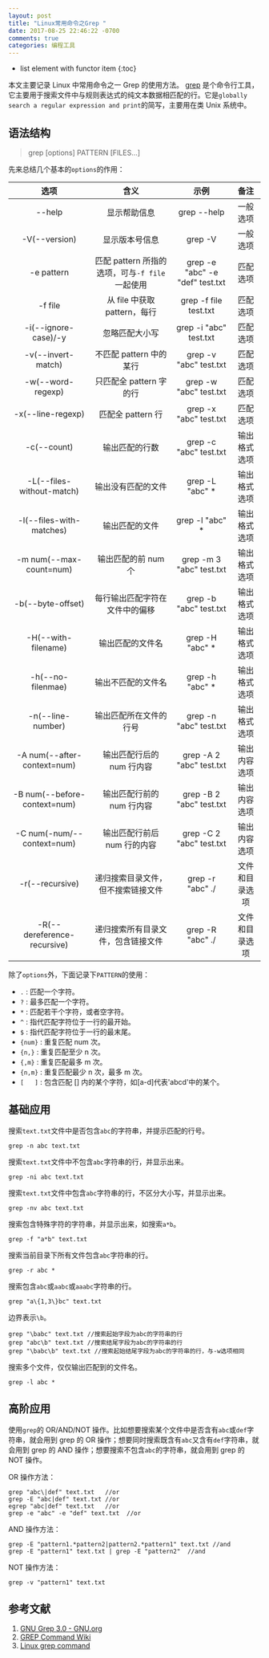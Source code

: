 ```yaml
---
layout: post
title: "Linux常用命令之Grep "
date: 2017-08-25 22:46:22 -0700
comments: true
categories: 编程工具
---
```


* list element with functor item
{:toc}

本文主要记录 Linux 中常用命令之一 Grep 的使用方法。
[grep](https://en.wikipedia.org/wiki/Grep) 是个命令行工具，它主要用于搜索文件中与规则表达式的纯文本数据相匹配的行。它是`globally search a regular expression and print`的简写，主要用在类 Unix 系统中。

<!--more-->

## 语法结构

> grep [options] PATTERN [FILES...]

先来总结几个基本的`options`的作用：  

| 选项 | 含义 | 示例 | 备注 |   
| :----: | :----------: | :----------------: | :----: |  
|  --help  |  显示帮助信息 | grep --help | 一般选项 |  
| -V(--version) | 显示版本号信息 | grep -V | 一般选项 |  
| -e pattern | 匹配 pattern 所指的选项，可与`-f file`一起使用 | grep -e "abc" -e "def" test.txt | 匹配选项 |      
| -f file | 从 file 中获取 pattern，每行 | grep -f file test.txt | 匹配选项 |   
| -i(--ignore-case)/-y | 忽略匹配大小写 | grep -i "abc" test.txt | 匹配选项 |  
| -v(--invert-match) | 不匹配 pattern 中的某行 | grep -v "abc" test.txt | 匹配选项 |  
| -w(--word-regexp) | 只匹配全 pattern 字的行 | grep -w "abc" test.txt | 匹配选项 |  
| -x(--line-regexp) | 匹配全 pattern 行 | grep -x "abc" test.txt | 匹配选项 |  
| -c(--count) | 输出匹配的行数 | grep -c "abc" test.txt | 输出格式选项 |   
| -L(--files-without-match) | 输出没有匹配的文件 | grep -L "abc" * | 输出格式选项 |  
| -l(--files-with-matches) | 输出匹配的文件 | grep -l "abc" * | 输出格式选项 |
| -m num(--max-count=num) | 输出匹配的前 num 个 | grep -m 3 "abc" test.txt | 输出格式选项 |  
| -b(--byte-offset) | 每行输出匹配字符在文件中的偏移 | grep -b "abc" test.txt | 输出格式选项 |  
| -H(--with-filename) | 输出匹配的文件名 | grep -H "abc" * | 输出格式选项 |  
| -h(--no-filenmae) | 输出不匹配的文件名 | grep -h "abc" * | 输出格式选项 |   
| -n(--line-number) | 输出匹配所在文件的行号 | grep -n "abc" test.txt | 输出格式选项 |  
| -A num(--after-context=num) | 输出匹配行后的 num 行内容 | grep -A 2 "abc" test.txt | 输出内容选项 |  
| -B num(--before-context=num) | 输出匹配行前的 num 行内容 | grep -B 2 "abc" test.txt | 输出内容选项 |  
| -C num(-num/--context=num) | 输出匹配行前后 num 行的内容 | grep -C 2 "abc" test.txt | 输出内容选项 |  
| -r(--recursive) | 递归搜索目录文件，但不搜索链接文件 | grep -r "abc" ./ | 文件和目录选项 |  
| -R(--dereference-recursive) | 递归搜索所有目录文件，包含链接文件 | grep -R "abc" ./ | 文件和目录选项 |   


除了`options`外，下面记录下`PATTERN`的使用：  

* `.` : 匹配一个字符。  
* `?` : 最多匹配一个字符。  
* `*` : 匹配若干个字符，或者空字符。  
* `^` : 指代匹配字符位于一行的最开始。  
* `$` : 指代匹配字符位于一行的最末尾。    
* `{num}` : 重复匹配 num 次。  
* `{n,}` : 重复匹配至少 n 次。  
* `{,m}` : 重复匹配最多 m 次。    
* `{n,m}` : 重复匹配最少 n 次，最多 m 次。   
* `[   ]` : 包含匹配 [] 内的某个字符，如[a-d]代表'abcd'中的某个。  

## 基础应用

搜索`text.txt`文件中是否包含`abc`的字符串，并提示匹配的行号。  

```
grep -n abc text.txt
```

搜索`text.txt`文件中不包含`abc`字符串的行，并显示出来。
```
grep -ni abc text.txt
```

搜索`text.txt`文件中包含`abc`字符串的行，不区分大小写，并显示出来。
```
grep -nv abc text.txt
```

搜索包含特殊字符的字符串，并显示出来，如搜索`a*b`。  

```
grep -f "a*b" text.txt
```

搜索当前目录下所有文件包含`abc`字符串的行。  

```
grep -r abc *
```

搜索包含`abc`或`aabc`或`aaabc`字符串的行。

```
grep "a\{1,3\}bc" text.txt   
```

边界表示`\b`。

```
grep "\babc" text.txt //搜索起始字段为abc的字符串的行
grep "abc\b" text.txt //搜索结尾字段为abc的字符串的行
grep "\babc\b" text.txt //搜索起始结尾字段为abc的字符串的行，与-w选项相同
```

搜索多个文件，仅仅输出匹配到的文件名。

```
grep -l abc *
```

## 高阶应用

使用`grep`的 OR/AND/NOT 操作。比如想要搜索某个文件中是否含有`abc`或`def`字符串，就会用到 grep 的 OR 操作；想要同时搜索既含有`abc`又含有`def`字符串，就会用到 grep 的 AND 操作；想要搜索不包含`abc`的字符串，就会用到 grep 的 NOT 操作。  

OR 操作方法：  

```
grep "abc\|def" text.txt   //or   
grep -E "abc|def" text.txt //or  
egrep "abc|def" text.txt   //or  
grep -e "abc" -e "def" text.txt  //or  
```

AND 操作方法：  

```
grep -E "pattern1.*pattern2|pattern2.*pattern1" text.txt //and
grep -E "pattern1" text.txt | grep -E "pattern2"  //and
```

NOT 操作方法：  

```
grep -v "pattern1" text.txt
```

## 参考文献

1. [GNU Grep 3.0 - GNU.org](https://www.gnu.org/software/grep/manual/grep.html)
2. [GREP Command Wiki](https://en.wikipedia.org/wiki/Grep)
3. [Linux grep command](https://www.computerhope.com/unix/ugrep.htm)



<!--more-->

